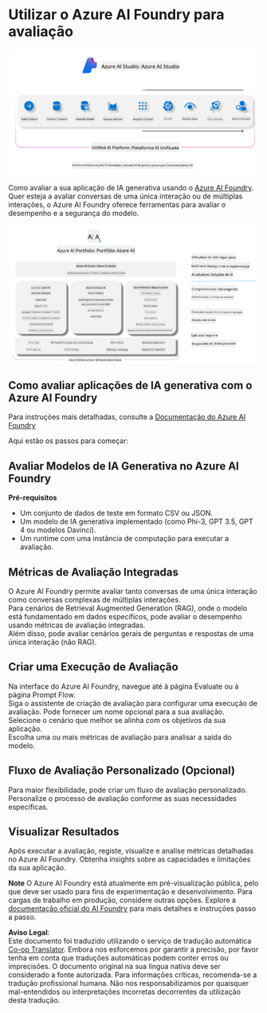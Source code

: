 <!--
CO_OP_TRANSLATOR_METADATA:
{
  "original_hash": "7b4235159486df4000e16b7b46ddfec3",
  "translation_date": "2025-07-16T22:30:37+00:00",
  "source_file": "md/01.Introduction/05/AIFoundry.md",
  "language_code": "pt"
}
-->
# **Utilizar o Azure AI Foundry para avaliação**

![aistudo](../../../../../translated_images/AIFoundry.9e0b513e999a1c5aa227e4c7028b5ff9a6cb712e6613c696705445ee4ca8f35d.pt.png)

Como avaliar a sua aplicação de IA generativa usando o [Azure AI Foundry](https://ai.azure.com?WT.mc_id=aiml-138114-kinfeylo). Quer esteja a avaliar conversas de uma única interação ou de múltiplas interações, o Azure AI Foundry oferece ferramentas para avaliar o desempenho e a segurança do modelo.

![aistudo](../../../../../translated_images/AIPortfolio.69da59a8e1eaa70f2bab1836c11a69fc97e59f1b1b4154ce5e58bc589d278047.pt.png)

## Como avaliar aplicações de IA generativa com o Azure AI Foundry  
Para instruções mais detalhadas, consulte a [Documentação do Azure AI Foundry](https://learn.microsoft.com/azure/ai-studio/how-to/evaluate-generative-ai-app?WT.mc_id=aiml-138114-kinfeylo)

Aqui estão os passos para começar:

## Avaliar Modelos de IA Generativa no Azure AI Foundry

**Pré-requisitos**

- Um conjunto de dados de teste em formato CSV ou JSON.  
- Um modelo de IA generativa implementado (como Phi-3, GPT 3.5, GPT 4 ou modelos Davinci).  
- Um runtime com uma instância de computação para executar a avaliação.

## Métricas de Avaliação Integradas

O Azure AI Foundry permite avaliar tanto conversas de uma única interação como conversas complexas de múltiplas interações.  
Para cenários de Retrieval Augmented Generation (RAG), onde o modelo está fundamentado em dados específicos, pode avaliar o desempenho usando métricas de avaliação integradas.  
Além disso, pode avaliar cenários gerais de perguntas e respostas de uma única interação (não RAG).

## Criar uma Execução de Avaliação

Na interface do Azure AI Foundry, navegue até à página Evaluate ou à página Prompt Flow.  
Siga o assistente de criação de avaliação para configurar uma execução de avaliação. Pode fornecer um nome opcional para a sua avaliação.  
Selecione o cenário que melhor se alinha com os objetivos da sua aplicação.  
Escolha uma ou mais métricas de avaliação para analisar a saída do modelo.

## Fluxo de Avaliação Personalizado (Opcional)

Para maior flexibilidade, pode criar um fluxo de avaliação personalizado. Personalize o processo de avaliação conforme as suas necessidades específicas.

## Visualizar Resultados

Após executar a avaliação, registe, visualize e analise métricas detalhadas no Azure AI Foundry. Obtenha insights sobre as capacidades e limitações da sua aplicação.

**Note** O Azure AI Foundry está atualmente em pré-visualização pública, pelo que deve ser usado para fins de experimentação e desenvolvimento. Para cargas de trabalho em produção, considere outras opções. Explore a [documentação oficial do AI Foundry](https://learn.microsoft.com/azure/ai-studio/?WT.mc_id=aiml-138114-kinfeylo) para mais detalhes e instruções passo a passo.

**Aviso Legal**:  
Este documento foi traduzido utilizando o serviço de tradução automática [Co-op Translator](https://github.com/Azure/co-op-translator). Embora nos esforcemos por garantir a precisão, por favor tenha em conta que traduções automáticas podem conter erros ou imprecisões. O documento original na sua língua nativa deve ser considerado a fonte autorizada. Para informações críticas, recomenda-se a tradução profissional humana. Não nos responsabilizamos por quaisquer mal-entendidos ou interpretações incorretas decorrentes da utilização desta tradução.